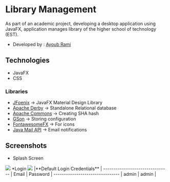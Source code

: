 # Library Management
As part of an academic project, developing a desktop application using JavaFX, application manages library of the higher school of technology (EST).
* Developed by : [Ayoub Rami](https://github.com/ayoubrami)
## Technologies
 *  JavaFX
 *  CSS
### Libraries 
 *  [JFoenix](https://github.com/jfoenixadmin/JFoenix) -> JavaFX Material Design Library
 *  [Apache Derby](https://db.apache.org/derby/) -> Standalone Relational database
 *  [Apache Commons](https://commons.apache.org/) -> Creating SHA hash
 *  [GSon](https://github.com/google/gson) -> Storing configuration
 *  [FontawesomeFX](https://bitbucket.org/Jerady/fontawesomefx) -> For icons
 *  [Java Mail API](http://www.oracle.com/technetwork/java/javamail/index.html) -> Email notifications
## Screenshots
 * Splash Screen
  <img src="https://user-images.githubusercontent.com/48249732/93923624-8b320480-fd0b-11ea-81db-a27e7eab5881.png" style="max-width:100%" >
 *Login
 <img src="https://user-images.githubusercontent.com/48249732/94056478-41622080-fdd6-11ea-93f9-f4b5f1fb0f85.png" style="max-width:100%" >
|**Default Login Credentials** |
--------------------------------
|    Email    |    Password    |
--------------------------------
|     admin    |     admin    |